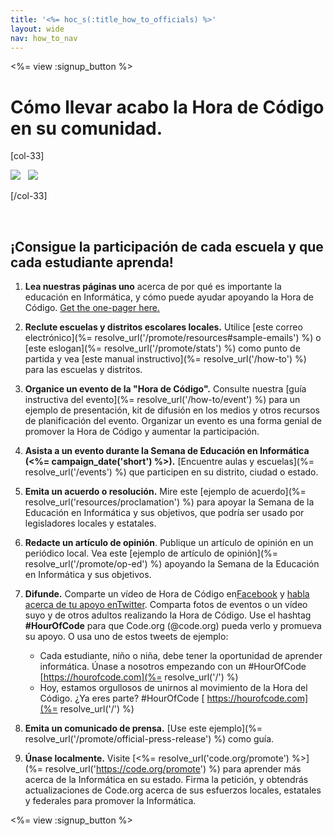 ```yaml
---
title: '<%= hoc_s(:title_how_to_officials) %>'
layout: wide
nav: how_to_nav
---
```

<%= view :signup_button %>

# Cómo llevar acabo la Hora de Código en su comunidad.

[col-33]

![](/images/fit-275/highlight-obama.png)&nbsp;&nbsp;&nbsp;![](/images/fit-246/dan.jpg)

[/col-33]

<p style="clear:both">&nbsp;</p>

## ¡Consigue la participación de cada escuela y que cada estudiante aprenda!

1. **Lea nuestras páginas uno** acerca de por qué es importante la educación en Informática, y cómo puede ayudar apoyando la Hora de Código. [Get the one-pager here.](/files/hoc-one-pager.pdf)

2. **Reclute escuelas y distritos escolares locales.** Utilice [este correo electrónico](%= resolve_url('/promote/resources#sample-emails') %) o [este eslogan](%= resolve_url('/promote/stats') %) como punto de partida y vea [este manual instructivo](%= resolve_url('/how-to') %) para las escuelas y distritos.

3. **Organice un evento de la "Hora de Código".** Consulte nuestra [guía instructiva del evento](%= resolve_url('/how-to/event') %) para un ejemplo de presentación, kit de difusión en los medios y otros recursos de planificación del evento. Organizar un evento es una forma genial de promover la Hora de Código y aumentar la participación.

4. **Asista a un evento durante la Semana de Educación en Informática (<%= campaign_date('short') %>).** [Encuentre aulas y escuelas](%= resolve_url('/events') %) que participen en su distrito, ciudad o estado.

5. **Emita un acuerdo o resolución.** Mire este [ejemplo de acuerdo](%= resolve_url('resources/proclamation') %) para apoyar la Semana de la Educación en Informática y sus objetivos, que podría ser usado por legisladores locales y estatales.

6. **Redacte un artículo de opinión**. Publique un artículo de opinión en un periódico local. Vea este [ejemplo de artículo de opinión](%= resolve_url('/promote/op-ed') %) apoyando la Semana de la Educación en Informática y sus objetivos.

7. **Difunde.** Comparte un vídeo de Hora de Código en[Facebook](https://www.facebook.com/sharer/sharer.php?u=http%3A%2F%2Fhourofcode.com%2Fus) y [habla acerca de tu apoyo enTwitter](https://twitter.com/intent/tweet?url=http%3A%2F%2Fhourofcode.com&text=I%27m%20participating%20in%20this%20year%27s%20%23HourOfCode%2C%20are%20you%3F%20%40codeorg&original_referer=https%3A%2F%2Fwww.google.com%2Furl%3Fq%3Dhttps%253A%252F%252Ftwitter.com%252Fshare%253Fhashtags%253D%2526amp%253Brelated%253Dcodeorg%2526amp%253Btext%253DI%252527m%252Bparticipating%252Bin%252Bthis%252Byear%252527s%252B%252523HourOfCode%25252C%252Bare%252Byou%25253F%252B%252540codeorg%2526amp%253Burl%253Dhttp%25253A%25252F%25252Fhourofcode.com%26sa%3DD%26sntz%3D1%26usg%3DAFQjCNE1GLTUbKZfMlEh9Aj5w0iswz6PYQ&related=codeorg&hashtags=). Comparta fotos de eventos o un vídeo suyo y de otros adultos realizando la Hora de Código. Use el hashtag **#HourOfCode** para que Code.org (@code.org) pueda verlo y promueva su apoyo. O usa uno de estos tweets de ejemplo:
    
    - Cada estudiante, niño o niña, debe tener la oportunidad de aprender informática. Únase a nosotros empezando con un #HourOfCode [https://hourofcode.com](%= resolve_url('/') %)
    - Hoy, estamos orgullosos de unirnos al movimiento de la Hora del Código. ¿Ya eres parte? #HourOfCode [ https://hourofcode.com](%= resolve_url('/') %)   
          
        

8. **Emita un comunicado de prensa.** [Use este ejemplo](%= resolve_url('/promote/official-press-release') %) como guía.

9. **Únase localmente.** Visite [<%= resolve_url('code.org/promote') %>](%= resolve_url('https://code.org/promote') %) para aprender más acerca de la Informática en su estado. Firma la petición, y obtendrás actualizaciones de Code.org acerca de sus esfuerzos locales, estatales y federales para promover la Informática.

<%= view :signup_button %>